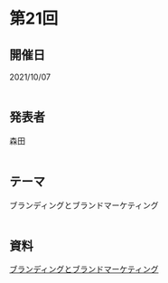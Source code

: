 # 第21回  
## 開催日  
2021/10/07  
<br>

## 発表者  
森田  
<br>

## テーマ  
ブランディングとブランドマーケティング  
<br>

## 資料  
[ブランディングとブランドマーケティング](https://tachibanahajime.github.io/group/no21/no21.pdf "第21回")  
<br>
